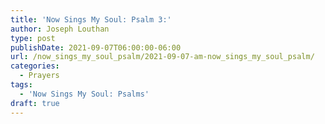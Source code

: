 ```yaml
---
title: 'Now Sings My Soul: Psalm 3:'
author: Joseph Louthan
type: post
publishDate: 2021-09-07T06:00:00-06:00
url: /now_sings_my_soul_psalm/2021-09-07-am-now_sings_my_soul_psalm/
categories:
  - Prayers
tags:
  - 'Now Sings My Soul: Psalms'
draft: true
---
```

<pre>
<div style="font-variant: small-caps;">

</div>

</pre>
